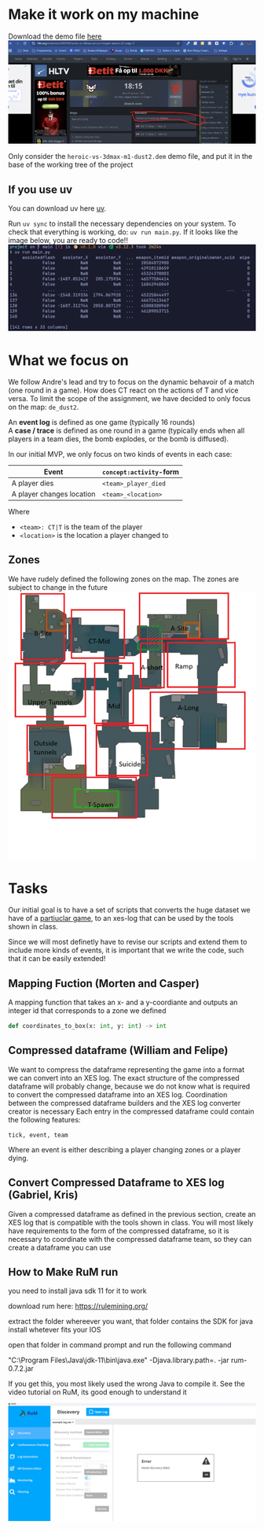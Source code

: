 # Make it work on my machine

Download the demo file [here](https://www.hltv.org/matches/2385919/heroic-vs-3dmax-esl-pro-league-season-22-stage-1)
![](docs/images/download-dem.png)

Only consider the `heroic-vs-3dmax-m1-dust2.dem` demo file, and put it in the base of the working tree of the project

## If you use uv

You can download uv here [uv](https://docs.astral.sh/uv/#installation).

Run `uv sync` to install the necessary dependencies on your system.
To check that everything is working, do: `uv run main.py`. If it looks like the image below, you are ready to code!!
![](./docs/images/final_output.png "WTF")

# What we focus on
We follow Andre's lead and try to focus on the dynamic behavoir of a match (one round in a game). How does CT react on the actions of T and vice versa. To limit the scope of the assignment, we have decided to only focus on the map: `de_dust2`. 

An **event log** is defined as one game (typically 16 rounds)  
A **case / trace** is defined as one round in a game (typically ends when all players in a team dies, the bomb explodes, or the bomb is diffused).

In our initial MVP, we only focus on two kinds of events in each case:

| Event                     | `concept:activity`-form |
| ------------------------- | ----------------------- |
| A player dies             | `<team>_player_died`    |
| A player changes location | `<team>_<location>`     |

Where 
* `<team>: CT|T` is the team of the player 
* `<location>` is the location a player changed to

## Zones

We have rudely defined the following zones on the map. The zones are subject to change in the future
![](./docs/images/map_boxes.png)

# Tasks

Our initial goal is to have a set of scripts that converts the huge dataset we have of a [partiuclar game](https://www.hltv.org/matches/2385919/heroic-vs-3dmax-esl-pro-league-season-22-stage-1), to an xes-log that can be used by the tools shown in class.

Since we will most definetly have to revise our scripts and extend them to include more kinds of events, it is important that we write the code, such that it can be easily extended!

## Mapping Fuction (Morten and Casper)

A mapping function that takes an x- and a y-coordiante and outputs an integer id that corresponds to a zone we defined

```python
def coordinates_to_box(x: int, y: int) -> int
```

## Compressed dataframe (William and Felipe)

We want to compress the dataframe representing the game into a format we can convert into an XES log. The exact structure of the compressed dataframe will probably change, because we do not know what is required to convert the compressed dataframe into an XES log. Coordination between the compressed dataframe builders and the XES log converter creator is necessary
Each entry in the compressed dataframe could contain the following features:

```
tick, event, team
```

Where an event is either describing a player changing zones or a player dying.

## Convert Compressed Dataframe to XES log (Gabriel, Kris)

Given a compressed dataframe as defined in the previous section, create an XES log that is compatible with the tools shown in class. You will most likely have requirements to the form of the compressed dataframe, so it is necessary to coordinate with the compressed dataframe team, so they can create a dataframe you can use

## How to Make RuM run

you need to install java sdk 11 for it to work

download rum here: https://rulemining.org/ 

extract the folder whereever you want, that folder contains the SDK for java install whetever fits your IOS

open that folder in command prompt and run the following command

"C:\Program Files\Java\jdk-11\bin\java.exe" -Djava.library.path=. -jar rum-0.7.2.jar

If you get this, you most likely used the wrong Java to compile it. See the video tutorial on RuM, its good enough to understand it

![1761127379328](image/README/1761127379328.png)
